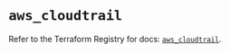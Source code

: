 # `aws_cloudtrail`

Refer to the Terraform Registry for docs: [`aws_cloudtrail`](https://registry.terraform.io/providers/hashicorp/aws/5.84.0/docs/resources/cloudtrail).
